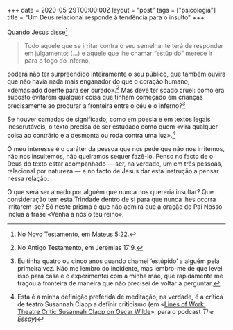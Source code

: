 +++
date = 2020-05-29T00:00:00Z
layout = "post"
tags = ["psicologia"]
title = "Um Deus relacional responde à tendência para o insulto"
+++

Quando Jesus disse[^1]

>Todo aquele que se irritar contra o seu semelhante terá de responder em julgamento; (…) e aquele que lhe chamar “estúpido” merece ir para o fogo do inferno,

poderá não ter surpreendido inteiramente o seu público, que também ouvira que não havia nada mais enganador do que o coração humano, «demasiado doente para ser curado».[^2] Mas deve ter soado cruel: como era suposto evitarem qualquer coisa que tinham começado em crianças precisamente ao procurar a fronteira entre o céu e o inferno?[^3]

Se houver camadas de significado, como em poesia e em textos legais inescrutáveis, o texto precisa de ser estudado como quem «vira qualquer coisa ao contrário e a desmonta ou roda contra uma luz».[^4]

O meu interesse é o caráter da pessoa que nos pede que não nos irritemos, não nos insultemos, não queiramos sequer fazê-lo. Penso no facto de o Deus do texto estar acompanhado — ser, na verdade, um em três pessoas, relacional por natureza — e no facto de Jesus dar esta instrução a pensar nessa relação.

O que será ser amado por alguém que nunca nos quereria insultar? Que consideração tem esta Trindade dentro de si para que nunca lhes ocorra irritarem-se? Só neste prisma é que não admira que a oração do Pai Nosso inclua a frase «Venha a nós o teu reino».

[^1]: No Novo Testamento, em Mateus 5:22.

[^2]: No Antigo Testamento, em Jeremias 17:9.

[^3]: Eu tinha quatro ou cinco anos quando chamei ‘estúpido’ a alguém pela primeira vez. Não me lembro do incidente, mas lembro-me de que levei isso para casa e o experimentei com a minha mãe, que rapidamente me traçou a fronteira de maneira que não precisei de voltar a perguntar.

[^4]: Esta é a minha definição preferida de meditação; na verdade, é a crítica de teatro Susannah Clapp a definir criticismo (em «[Lines of Work: Theatre Critic Susannah Clapp on Oscar Wilde](https://www.bbc.co.uk/programmes/b07cgmpt)», para o podcast _The Essay_)
